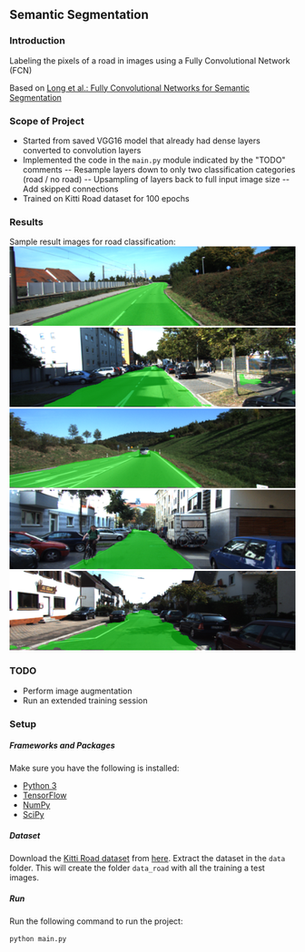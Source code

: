 ## Semantic Segmentation
### Introduction
Labeling the pixels of a road in images using a Fully Convolutional Network (FCN)  
  
Based on [Long et al.: Fully Convolutional Networks for Semantic Segmentation](https://people.eecs.berkeley.edu/~jonlong/long_shelhamer_fcn.pdf)  

### Scope of Project
- Started from saved VGG16 model that already had dense layers converted to convolution layers
- Implemented the code in the `main.py` module indicated by the "TODO" comments
-- Resample layers down to only two classification categories (road / no road)
-- Upsampling of layers back to full input image size
-- Add skipped connections
- Trained on Kitti Road dataset for 100 epochs

### Results
Sample result images for road classification:
![result img 1](img/result_1.png)  
![result img 2](img/result_2.png)  
![result img 3](img/result_3.png)  
![result img 4](img/result_4.png)  
![result img 5](img/result_5.png)  


### TODO
- Perform image augmentation
- Run an extended training session

### Setup
##### Frameworks and Packages
Make sure you have the following is installed:
 - [Python 3](https://www.python.org/)
 - [TensorFlow](https://www.tensorflow.org/)
 - [NumPy](http://www.numpy.org/)
 - [SciPy](https://www.scipy.org/)
##### Dataset
Download the [Kitti Road dataset](http://www.cvlibs.net/datasets/kitti/eval_road.php) from [here](http://www.cvlibs.net/download.php?file=data_road.zip).  Extract the dataset in the `data` folder.  This will create the folder `data_road` with all the training a test images.

##### Run
Run the following command to run the project:
```
python main.py
```
